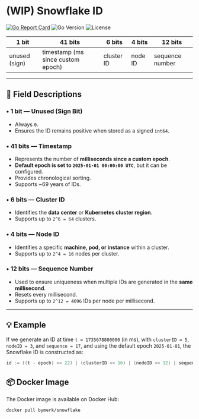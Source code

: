 #  (WIP) Snowflake ID

[![Go Report Card](https://goreportcard.com/badge/github.com/bymerk/snowflake)](https://goreportcard.com/report/github.com/bymerk/snowflake)
![Go Version](https://img.shields.io/github/go-mod/go-version/bymerk/snowflake)
![License](https://img.shields.io/github/license/bymerk/snowflake)

| 1 bit | 41 bits          | 6 bits      | 4 bits     | 12 bits       |
|-------|------------------|-------------|------------|----------------|
| unused (sign) | timestamp (ms since custom epoch) | cluster ID | node ID | sequence number |

---

## 🧩 Field Descriptions

### • 1 bit — Unused (Sign Bit)
- Always `0`.
- Ensures the ID remains positive when stored as a signed `int64`.

### • 41 bits — Timestamp
- Represents the number of **milliseconds since a custom epoch**.
- **Default epoch is set to `2025-01-01 00:00:00 UTC`**, but it can be configured.
- Provides chronological sorting.
- Supports ~69 years of IDs.

### • 6 bits — Cluster ID
- Identifies the **data center** or **Kubernetes cluster region**.
- Supports up to `2^6 = 64` clusters.

### • 4 bits — Node ID
- Identifies a specific **machine, pod, or instance** within a cluster.
- Supports up to `2^4 = 16` nodes per cluster.

### • 12 bits — Sequence Number
- Used to ensure uniqueness when multiple IDs are generated in the **same millisecond**.
- Resets every millisecond.
- Supports up to `2^12 = 4096` IDs per node per millisecond.

---

## 💡 Example

If we generate an ID at time `t = 1735678800000` (in ms),
with `clusterID = 5`, `nodeID = 3`, and `sequence = 17`,
and using the default epoch `2025-01-01`,
the Snowflake ID is constructed as:

```go
id := ((t - epoch) << 22) | (clusterID << 16) | (nodeID << 12) | sequence
```

## 📦 Docker Image

The Docker image is available on Docker Hub:

```bash
docker pull bymerk/snowflake

